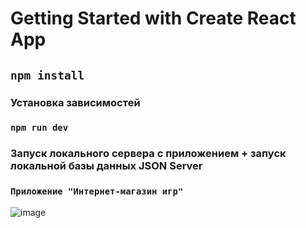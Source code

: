 # Getting Started with Create React App

## `npm install`
### Установка зависимостей


### `npm run dev`
### Запуск локального сервера с приложением + запуск локальной базы данных JSON Server

### `Приложение "Интернет-магазин игр"`

![image](https://github.com/Kontter/Shop/assets/124549327/6401969e-b6cb-4d40-8dcf-dd2fa2bc2a75)
